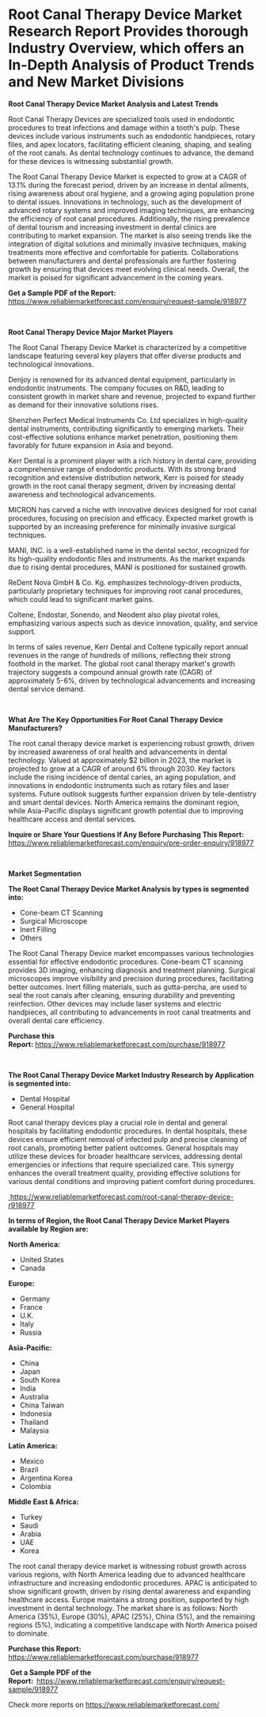 <p><h1>Root Canal Therapy Device Market Research Report Provides thorough Industry Overview, which offers an In-Depth Analysis of Product Trends and New Market Divisions</h1></p><p><strong>Root Canal Therapy Device Market Analysis and Latest Trends</strong></p>
<p><p>Root Canal Therapy Devices are specialized tools used in endodontic procedures to treat infections and damage within a tooth's pulp. These devices include various instruments such as endodontic handpieces, rotary files, and apex locators, facilitating efficient cleaning, shaping, and sealing of the root canals. As dental technology continues to advance, the demand for these devices is witnessing substantial growth.</p><p>The Root Canal Therapy Device Market is expected to grow at a CAGR of 13.1% during the forecast period, driven by an increase in dental ailments, rising awareness about oral hygiene, and a growing aging population prone to dental issues. Innovations in technology, such as the development of advanced rotary systems and improved imaging techniques, are enhancing the efficiency of root canal procedures. Additionally, the rising prevalence of dental tourism and increasing investment in dental clinics are contributing to market expansion. The market is also seeing trends like the integration of digital solutions and minimally invasive techniques, making treatments more effective and comfortable for patients. Collaborations between manufacturers and dental professionals are further fostering growth by ensuring that devices meet evolving clinical needs. Overall, the market is poised for significant advancement in the coming years.</p></p>
<p><strong>Get a Sample PDF of the Report:&nbsp;</strong> <a href="https://www.reliablemarketforecast.com/enquiry/request-sample/918977?utm_campaign=2820&utm_medium=2&utm_source=Github&utm_content=ia&utm_term=07032025&utm_id=root-canal-therapy-device">https://www.reliablemarketforecast.com/enquiry/request-sample/918977</a></p>
<p>&nbsp;</p>
<p><strong>Root Canal Therapy Device Major Market Players</strong></p>
<p><p>The Root Canal Therapy Device Market is characterized by a competitive landscape featuring several key players that offer diverse products and technological innovations. </p><p>Denjoy is renowned for its advanced dental equipment, particularly in endodontic instruments. The company focuses on R&D, leading to consistent growth in market share and revenue, projected to expand further as demand for their innovative solutions rises. </p><p>Shenzhen Perfect Medical Instruments Co. Ltd specializes in high-quality dental instruments, contributing significantly to emerging markets. Their cost-effective solutions enhance market penetration, positioning them favorably for future expansion in Asia and beyond.</p><p>Kerr Dental is a prominent player with a rich history in dental care, providing a comprehensive range of endodontic products. With its strong brand recognition and extensive distribution network, Kerr is poised for steady growth in the root canal therapy segment, driven by increasing dental awareness and technological advancements.</p><p>MICRON has carved a niche with innovative devices designed for root canal procedures, focusing on precision and efficacy. Expected market growth is supported by an increasing preference for minimally invasive surgical techniques.</p><p>MANI, INC. is a well-established name in the dental sector, recognized for its high-quality endodontic files and instruments. As the market expands due to rising dental procedures, MANI is positioned for sustained growth.</p><p>ReDent Nova GmbH & Co. Kg. emphasizes technology-driven products, particularly proprietary techniques for improving root canal procedures, which could lead to significant market gains.</p><p>Coltene, Endostar, Sonendo, and Neodent also play pivotal roles, emphasizing various aspects such as device innovation, quality, and service support.</p><p>In terms of sales revenue, Kerr Dental and Coltene typically report annual revenues in the range of hundreds of millions, reflecting their strong foothold in the market. The global root canal therapy market's growth trajectory suggests a compound annual growth rate (CAGR) of approximately 5-6%, driven by technological advancements and increasing dental service demand.</p></p>
<p>&nbsp;</p>
<p><strong>What Are The Key Opportunities For Root Canal Therapy Device Manufacturers?</strong></p>
<p><p>The root canal therapy device market is experiencing robust growth, driven by increased awareness of oral health and advancements in dental technology. Valued at approximately $2 billion in 2023, the market is projected to grow at a CAGR of around 6% through 2030. Key factors include the rising incidence of dental caries, an aging population, and innovations in endodontic instruments such as rotary files and laser systems. Future outlook suggests further expansion driven by tele-dentistry and smart dental devices. North America remains the dominant region, while Asia-Pacific displays significant growth potential due to improving healthcare access and dental services.</p></p>
<p><strong>Inquire or Share Your Questions If Any Before Purchasing This Report:</strong> <a href="https://www.reliablemarketforecast.com/enquiry/pre-order-enquiry/918977?utm_campaign=2820&utm_medium=2&utm_source=Github&utm_content=ia&utm_term=07032025&utm_id=root-canal-therapy-device">https://www.reliablemarketforecast.com/enquiry/pre-order-enquiry/918977</a></p>
<p>&nbsp;</p>
<p><strong>Market Segmentation</strong></p>
<p><strong>The Root Canal Therapy Device Market Analysis by types is segmented into:</strong></p>
<p><ul><li>Cone-beam CT Scanning</li><li>Surgical Microscope</li><li>Inert Filling</li><li>Others</li></ul></p>
<p><p>The Root Canal Therapy Device market encompasses various technologies essential for effective endodontic procedures. Cone-beam CT scanning provides 3D imaging, enhancing diagnosis and treatment planning. Surgical microscopes improve visibility and precision during procedures, facilitating better outcomes. Inert filling materials, such as gutta-percha, are used to seal the root canals after cleaning, ensuring durability and preventing reinfection. Other devices may include laser systems and electric handpieces, all contributing to advancements in root canal treatments and overall dental care efficiency.</p></p>
<p><strong>Purchase this Report:&nbsp;</strong><a href="https://www.reliablemarketforecast.com/purchase/918977?utm_campaign=2820&utm_medium=2&utm_source=Github&utm_content=ia&utm_term=07032025&utm_id=root-canal-therapy-device">https://www.reliablemarketforecast.com/purchase/918977</a></p>
<p>&nbsp;</p>
<p><strong>The Root Canal Therapy Device Market Industry Research by Application is segmented into:</strong></p>
<p><ul><li>Dental Hospital</li><li>General Hospital</li></ul></p>
<p><p>Root canal therapy devices play a crucial role in dental and general hospitals by facilitating endodontic procedures. In dental hospitals, these devices ensure efficient removal of infected pulp and precise cleaning of root canals, promoting better patient outcomes. General hospitals may utilize these devices for broader healthcare services, addressing dental emergencies or infections that require specialized care. This synergy enhances the overall treatment quality, providing effective solutions for various dental conditions and improving patient comfort during procedures.</p></p>
<p><a href="https://www.reliablemarketforecast.com/root-canal-therapy-device-r918977?utm_campaign=2820&utm_medium=2&utm_source=Github&utm_content=ia&utm_term=07032025&utm_id=root-canal-therapy-device">&nbsp;https://www.reliablemarketforecast.com/root-canal-therapy-device-r918977</a></p>
<p><strong>In terms of Region, the Root Canal Therapy Device Market Players available by Region are:</strong></p>
<p>
    <p> <strong> North America: </strong>
        <ul>
            <li>United States</li>
            <li>Canada</li>
        </ul>
        </p> 
    <p> <strong> Europe: </strong>
        <ul>
            <li>Germany</li>
            <li>France</li>
            <li>U.K.</li>
            <li>Italy</li>
            <li>Russia</li>
        </ul>
        </p> 
    <p> <strong> Asia-Pacific: </strong>
        <ul>
            <li>China</li>
            <li>Japan</li>
            <li>South Korea</li>
            <li>India</li>
            <li>Australia</li>
            <li>China Taiwan</li>
            <li>Indonesia</li>
            <li>Thailand</li>
            <li>Malaysia</li>
        </ul>
        </p> 
    <p> <strong> Latin America: </strong>
        <ul>
            <li>Mexico</li>
            <li>Brazil</li>
            <li>Argentina Korea</li>
            <li>Colombia</li>
        </ul>
        </p> 
    <p> <strong> Middle East & Africa: </strong>
        <ul>
            <li>Turkey</li>
            <li>Saudi</li>
            <li>Arabia</li>
            <li>UAE</li>
            <li>Korea</li>
        </ul>
    </p>
    </p>
<p><p>The root canal therapy device market is witnessing robust growth across various regions, with North America leading due to advanced healthcare infrastructure and increasing endodontic procedures. APAC is anticipated to show significant growth, driven by rising dental awareness and expanding healthcare access. Europe maintains a strong position, supported by high investment in dental technology. The market share is as follows: North America (35%), Europe (30%), APAC (25%), China (5%), and the remaining regions (5%), indicating a competitive landscape with North America poised to dominate.</p></p>
<p><strong>Purchase this Report: </strong><a href="https://www.reliablemarketforecast.com/purchase/918977?utm_campaign=2820&utm_medium=2&utm_source=Github&utm_content=ia&utm_term=07032025&utm_id=root-canal-therapy-device">https://www.reliablemarketforecast.com/purchase/918977</a></p>
<p>&nbsp;<strong>Get a Sample PDF of the Report:&nbsp;&nbsp;</strong><a href="https://www.reliablemarketforecast.com/enquiry/request-sample/918977?utm_campaign=2820&utm_medium=2&utm_source=Github&utm_content=ia&utm_term=07032025&utm_id=root-canal-therapy-device">https://www.reliablemarketforecast.com/enquiry/request-sample/918977</a></p>
<p><strong></strong></p>
<p>Check more reports on <a href="https://www.reliablemarketforecast.com/?utm_campaign=2820&utm_medium=2&utm_source=Github&utm_content=ia&utm_term=07032025&utm_id=root-canal-therapy-device">https://www.reliablemarketforecast.com/</a></p>